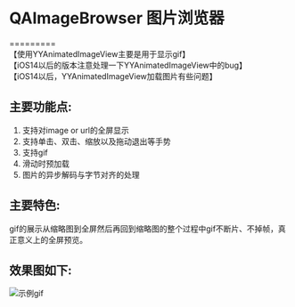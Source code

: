 # QAImageBrowser   图片浏览器<br>
=========
 <br>
【使用YYAnimatedImageView主要是用于显示gif】 <br>
【iOS14以后的版本注意处理一下YYAnimatedImageView中的bug】 <br>
【iOS14以后，YYAnimatedImageView加载图片有些问题】 <br>

主要功能点:<br>
--------------
1. 支持对image or url的全屏显示 <br>
2. 支持单击、双击、缩放以及拖动退出等手势 <br>
3. 支持gif <br>
4. 滑动时预加载 <br>
5. 图片的异步解码与字节对齐的处理 <br>

主要特色:<br>
--------------
gif的展示从缩略图到全屏然后再回到缩略图的整个过程中gif不断片、不掉帧，真正意义上的全屏预览。

效果图如下:<br>
------------
![示例gif](https://github.com/Avery-AN/QAImageBrowser/raw/master/DEMO_images/demo.gif)<br>
